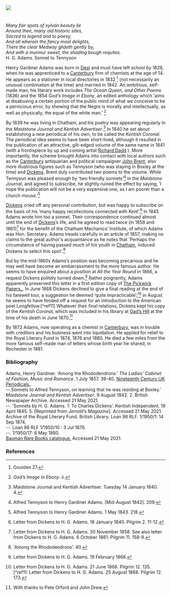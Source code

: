 <a href="https://beta.kent-maps.online"><img src="https://beta.kent-maps.online/juncture/ve-button.png"></a>

<param ve-config title="Henry Gardiner Adams (1812-1881)" author="Professor Carolyn Oulton" layout="vtl" 
banner="/images/banners/19c.jpg">

<param ve-entity eid="Q29303" aliases="Canterbury">
<param ve-entity eid="Q729006" aliases="Chatham">
<param ve-entity eid="Q1011096" aliases="Deal">
<param ve-entity eid="Q507517" aliases="Rochester">
<param ve-entity eid="Q5516441" aliases="Gad's Hill">
<param ve-entity eid="Q301948" aliases="Boxley">

#

_Many fair spots of sylvan beauty lie   
Around thee, many old historic sites,   
Sacred to legend and to poesy,   
And all wherein the fancy most delights,   
There the clear Medway glideth gently by,   
And with a murmur sweet, the shading bough requites._   
H. G. Adams. Sonnet to Tennyson
<param ve-image url="https://upload.wikimedia.org/wikipedia/commons/f/fb/Francis_Wheatley_-_The_Medway_at_Rochester_-_Google_Art_Project.jpg" label="The Medway at Rochester" attribution="Francis Wheatley, 1776, Yale Center for British Art, Public domain, via Wikimedia Commons">

Henry Gardiner Adams was born in [Deal](/seascape/deal) and must have left school by 1826, when he was apprenticed to a [Canterbury](/19c/19c-canterbury) firm of chemists at the age of 14. He appears as a stationer in local directories in 1832 [^ref1] (not necessarily an unusual combination at the time) and married in 1842. An ambitious, self-made man, his literary work includes _The Ocean Queen, and Other Poems_ (1836) and the 1854 _God’s Image in Ebony_, an edited anthology which ‘aims at disabusing a certain portion of the public mind of what we conceive to be a pernicious error, by shewing that the Negro is morally and intellectually, as well as physically, the equal of the white man.’ [^ref2] 
<param ve-image url="https://stor.artstor.org/stor/be26a7b9-01e8-423d-9934-50efe93590d3" label="Canterbury High Street" attribution="Kent Maps Online Postcard Collection">
<param ve-map center="Q29303" zoom="15">

By 1839 he was living in Chatham, and his poetry was appearing regularly in the _Maidstone Journal and Kentish Advertiser_.[^ref3]  In 1840 he set about establishing a new periodical of his own, to be called the _Kentish Coronal_. The periodical idea seems to have been short-lived, although it resulted in the publication of an attractive, gilt-edged volume of the same name in 1841 (with a frontispiece by up and coming artist [Richard Dadd](/19c/19c-dadd-biography) ). More importantly, the scheme brought Adams into contact with local authors such as the [Canterbury](/19c/19c-canterbury) antiquarian and political campaigner [John Brent](/19c/19c-brent-biography); also more illustrious figures such as Tennyson (who was staying in Boxley at the time) and [Dickens](https://kent-maps.online/dickens/). Brent duly contributed two poems to the volume. While Tennyson was pleased enough by ‘two friendly sonnets’[^ref4]  in the _Maidstone Journal_, and agreed to subscribe, he slightly ruined the effect by saying, ‘I hope the publication will not be a very expensive one, as I am poorer than a church mouse.’[^ref5] 
<param ve-image url="https://upload.wikimedia.org/wikipedia/commons/e/e7/Kentish_Coronal_Dadd.jpg" label="Frontispiece to Kentish Coronal (1841) edited by Henry Gardiner Adams" attribution="Google Books via Wikimedia Commons">
<param ve-map center="Q729006" zoom="15">

[Dickens](https://kent-maps.online/dickens/) cried off any personal contribution, but was happy to subscribe on the basis of his ‘many happy recollections connected with Kent’.[^ref6]  In 1845 Adams wrote him too a sonnet. Their correspondence continued almost until the end of [Dickens](https://kent-maps.online/dickens/)’s life, and he agreed to read twice (in 1858 and 1861)[^ref7] for the benefit of the Chatham Mechanics’ Institute, of which Adams was Hon. Secretary. Adams treads carefully in an article of 1857, making no claims to the great author's acquaintance as he notes that 'Perhaps the circumstance of having passed much of his youth in [Chatham](/dickens/dickens-chatham), induced Dickens to select this spot'.[^ref8]
<param ve-image url="https://upload.wikimedia.org/wikipedia/commons/0/01/The_English_Bodley_family_%281900%29_%2814781259085%29.jpg" label="Charles Dickens reading a story" attribution="Internet Archive Book Images, No restrictions, via Wikimedia Commons">
<param ve-image url="https://upload.wikimedia.org/wikipedia/commons/2/24/Charles_Dickens%2C_public_reading%2C_1867.jpg" label="Charles Dickens, public reading, 1867" attribution="Charles A. Barry, Public domain, via Wikimedia Commons">
<param ve-map center="Q729006" zoom="15">

But by the mid-1860s Adams’s position was becoming precarious and he may well have become an embarrassment to the more famous author. He seems to have enquired about a position at _All the Year Round_ in 1866, a request Dickens politely turned down.[^ref9] Rather poignantly, Adams apparently preserved this letter in a first edition copy of [The Pickwick Papers_](/dickens/pickwick-papers).  In June 1868 Dickens declined to give a final reading at the end of his farewell tour, a suggestion he deemed ‘quite impracticable’;[^ref10] in August he seems to have fended off a request for an introduction to the American poet Longfellow.[^ref11]  Whatever their final relations, Dickens kept his copy of the _Kentish Coronal_, which was included in his library at [Gad’s Hill](/dickens/dickens-gads-hill) at the time of his death in June 1870.[^ref12]
<param ve-image url="https://upload.wikimedia.org/wikipedia/commons/4/44/Dickens_dream.jpg" label="Dickens' dream" attribution="Robert William Buss, Public domain, via Wikimedia Commons">
<param ve-map center="Q5516441" zoom="15">

By 1872 Adams, now operating as a chemist in [Canterbury](/19c/19c-canterbury), was in trouble with creditors and his business went into liquidation.  He applied for relief to the Royal Literary Fund in 1874, 1876 and 1880. He died a few miles from the more famous self-made man of letters whose birth year he shared, in Rochester in 1881.
<param ve-image url="https://upload.wikimedia.org/wikipedia/commons/b/b5/Charles_Dickens_and_Rochester_%281880%29_%2814768272425%29.jpg" label="Charles Dickens and Rochester (1880)" attribution="Robert Langton, Internet Archive Book Images, No restrictions, via Wikimedia Commons">
<param ve-map center="Q29303" zoom="15">

### Bibliography

Adams, Henry Gardiner. 'Among the Rhododendrons.' _The Ladies' Cabinet of Fashion, Music and Romance_. 1 July 1857. 39-40. [Nineteenth Century UK Periodicals.]( link.gale.com/apps/doc/DX1902063877/NCUK?u=ccc_uni&sid=bookmark-NCUK&xid=52c22fa2).    
--.Sonnets to Alfred Tennyson, on learning that he was residing at Boxley.’ _Maidstone Journal and Kentish Advertiser_. 9 August 1842. 2. British Newspaper Archive. Accessed 21 May 2021.   
--. ‘Sonnets by H. G. Adams. 1: To Charles Dickens’. Kentish Independent. 19 April 1845. 5. [Reprinted from _Jerrold’s Magazine_]. Accessed 21 May 2021.   
Archive of the Royal Literary Fund. British Library. Loan 96 RLF. 1/1950/1: 14 Sep 1874.   
--. Loan 96 RLF 1/1950/10 : 3 Jul 1876.   
--. 1/1950/17: 6 May 1880.   
[Bauman Rare Books catalogue.](https://www.baumanrarebooks.com/rare-books/dickens-charles/posthumous-papers-of-the-pickwick-club/87766.aspx)  Accessed 21 May 2021.    

### References

[^ref1]: Goulden 27.   
[^ref2]: _God’s Image in Ebony_. ii.
[^ref3]: Maidstone Journal and Kentish Advertiser. Tuesday 14 January 1840. 4.   
[^ref4]: Alfred Tennyson to Henry Gardiner Adams. [Mid-August 1842]. 209.    
[^ref5]: Alfred Tennyson to Henry Gardiner Adams. 1 May 1843. 218.   
[^ref6]: Letter from Dickens to H. G. Adams. 18 January 1840. Pilgrim 2. 11-12.
[^ref7]: Letter from Dickens to H. G. Adams. 30 November 1858. See also letter from Dickens to H. G. Adams. 6 October 1861. Pilgrim 11. 158-9. 
[^ref8]:'Among the Rhododendrons'. 40.
[^ref9]:Letter from Dickens to H. G. Adams. 19 February 1866. 
[^ref10]: Letter from Dickens to H. G. Adams. 21 June 1868. Pilgrim 12. 135. 
[^ref11: Letter from Dickens to H. G. Adams. 25 August 1868. Pilgrim 12. 173.   
[^ref12]: With thanks to Pete Orford and John Drew.
